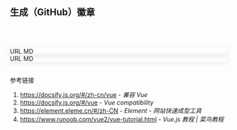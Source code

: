 ## 生成（GitHub）徽章

<script>
  new Vue({
    el: '#app1',
    data: function() {
      return {
        message: "https://github.com/vc-awesome/docs-learning",
        options: [{
          value: 'Badgen',
          label: 'Badgen'
        }, {
          value: 'Shields',
          label: 'Shields'
        }],
        value: "Badgen",
        formInline: {
          user: '',
          region: ''
        },
        alert: {
          type: "warning",
          type_1: "success",
          type_2: "warning",
          title: "https://img.shields.io/badge/preview-some%20parameters%20missing-lightgray",
          title_1: "https://img.shields.io/badge/preview-some%20parameters%20missing-lightgray",
          title_2: "https://img.shields.io/badge/preview-some%20parameters%20missing-lightgray",
        },
        image: {
          src: "https://img.shields.io/badge/preview-some%20parameters%20missing-lightgray",
          src_1: "",
          src_2: "",
        },
        dropdown: {
          disabled: true,
        },
        is_tooltip: false,
        tooltip_class: {
          'tooltipped': true,
          'tooltipped-s': true,
          'tooltipped-no-delay': true,
        },
        button_icon: {
          uncopy: "el-icon-copy-document",
          copied: "el-icon-check",
        },
        command: "",
      }
    },
    created: function() {
      this.onSubmit();
    },
    methods: {
      handleClick() {
        const _that = this;
        _that.$copyText(_that.image.src).then(function (e) {
          _that.$message({message: 'URL Copied', type: 'success'});
          console.log(e)
        }, function (e) {
          alert('Can not copy')
          console.log(e)
        })
      },
      handleCommand(command) {
        const _that = this;
        if (command == "a") {
          const text = "![GitHub last commit](" + _that.image.src_1 + ")";
          _that.$copyText(text).then(function (e) {
            // _that.$message({message: 'Markdown Copied', type: 'success'});
            console.log(e)
          }, function (e) {
            alert('Can not copy')
            console.log(e)
          })
        } else if (command == "aa") {
          const text = "![GitHub last commit](" + _that.image.src_2 + ")";
          _that.$copyText(text).then(function (e) {
            // _that.$message({message: 'Markdown Copied', type: 'success'});
            console.log(e)
          }, function (e) {
            alert('Can not copy')
            console.log(e)
          })
        } else if (command == "b") {
          _that.$copyText(_that.message).then(function (e) {
            // _that.$message({message: 'GitHub Copied', type: 'success'});
            console.log(e)
          }, function (e) {
            alert('Can not copy')
            console.log(e)
          })
        } else if (command == "c") {
          _that.$copyText(_that.image.src_1).then(function (e) {
            // _that.$message({message: 'URL Copied', type: 'success'});
            console.log(e)
          }, function (e) {
            alert('Can not copy')
            console.log(e)
          })
        } else if (command == "cc") {
          _that.$copyText(_that.image.src_2).then(function (e) {
            // _that.$message({message: 'URL Copied', type: 'success'});
            console.log(e)
          }, function (e) {
            alert('Can not copy')
            console.log(e)
          })
        }
        _that.command = command;
        _that.is_tooltip = true;
      },
      onSubmit() {
        const _that = this;
        try {
          const url = new URL(this.message);
          if (this.value == 'Shields') {
            _that.image.src = _that.alert.title = "https://img.shields.io/github/last-commit" + url.pathname +"?color=blue&logo=github&style=flat-square";
          } else {
            _that.image.src = _that.alert.title = "https://flat.badgen.net/github/last-commit" + url.pathname +"?icon=github&color=blue";
            _that.value = "Badgen";
          }

          _that.image.src_1 = _that.alert.title_1 = "https://img.shields.io/github/last-commit" + url.pathname +"?color=blue&logo=github&style=flat-square";
          _that.image.src_2 = _that.alert.title_2 = "https://flat.badgen.net/github/last-commit" + url.pathname +"?icon=github&color=blue";

          _that.alert.type_1 = "success";
          _that.alert.type_2 = "warning";
          _that.dropdown.disabled = false;
          // console.log(url);
          // console.log('submit!');
        }
        catch(err) {
          _that.alert.type_1 = "error";
          _that.alert.type_2 = "error";
          _that.alert.title_1 = err.message;
          _that.alert.title_2 = err.message;
          _that.image.src = "https://img.shields.io/badge/preview-some%20parameters%20missing-lightgray";
          _that.dropdown.disabled = true;
          // console.log(_that)
          //console.log(err)
          //console.log(err.message)
        }
      }
    }
  })
</script>

<output data-lang="output">

  <div id="app1">
    <!-- <el-form :inline="true" :model="formInline" class="demo-form-inline" size="medium">
      <el-form-item label="">
      	<el-input v-model="message" placeholder="请输入内容" clearable autocomplete="on">
          <i class="fa fa-github el-input__icon" slot="prefix"></i> 
        </el-input>
      </el-form-item>
      <el-form-item label="">
        <el-select v-model="value" placeholder="请选择">
          <el-option
            v-for="item in options"
            :key="item.value"
            :label="item.label"
            :value="item.value">
          </el-option>
        </el-select>
      </el-form-item>
      <el-form-item>
        <el-button-group>
          <el-button type="primary" icon="el-icon-search" plain @click="onSubmit"></el-button>
          <el-button type="info" :icon="command=='b' ? button_icon.copied : button_icon.uncopy" plain @click="handleCommand('b')" :class="is_tooltip ? tooltip_class : ''" aria-label="Copied!" @mouseleave.native="is_tooltip = false;command='';"></el-button>
        </el-button-group>
      </el-form-item>
    </el-form> -->
    <el-input v-model="message" placeholder="请输入内容" clearable autocomplete="on" size="medium">
      <i class="fa fa-github fa-lg el-input__icon" slot="prefix"></i>
      <div slot="prepend">
        <el-button-group>
          <el-button type="info" :icon="command=='b' ? button_icon.copied : button_icon.uncopy" plain @click="handleCommand('b')" :class="is_tooltip ? tooltip_class : ''" aria-label="Copied!" @mouseleave.native="is_tooltip = false;command='';"></el-button><i class="fa fa-github el-input__icon" slot="prefix"></i>
        </el-button-group>
      </div>
      <el-button slot="append" icon="el-icon-search" type="primary" @click="onSubmit"></el-button>
    </el-input>
    <br/>
    <br/>
    <!-- <el-row type="flex" justify="space-between">
        <el-col :span="18">
          <el-input v-model="message" placeholder="请输入内容" clearable autocomplete="on">
            <i class="fa fa-github el-input__icon" slot="prefix"></i> 
          </el-input>
        </el-col>
        <el-col :span="6" style="text-align: right;">
          <el-button-group>
            <el-button type="primary" icon="el-icon-search" plain @click="onSubmit"></el-button>
            <el-button type="info" :icon="command=='b' ? button_icon.copied : button_icon.uncopy" plain @click="handleCommand('b')" :class="is_tooltip ? tooltip_class : ''" aria-label="Copied!" @mouseleave.native="is_tooltip = false;command='';"></el-button>
          </el-button-group>
        </el-col>
      </el-row> -->
    <el-alert
      :title="message"
      type="info"
      :closable="false"
      show-icon>
    </el-alert>
    <br/>
    <div style="box-shadow: rgba(0, 0, 0, 0.1) 0px 2px 12px 0px;">
      <el-alert :title="alert.title_2" :type="alert.type_2" :closable="false" show-icon></el-alert>
      <el-row type="flex" justify="space-between">
        <el-col :span="6">
          <!-- <el-tag type="success" size="small" effect="plain">Shields</el-tag>
          <br/>
          <br/> -->
        </el-col>
        <el-col :span="18" style="text-align: right;" v-if="!dropdown.disabled">
          <el-image :src="image.src_2"></el-image>
          <el-button-group style="vertical-align: inherit;">
            <el-button type="success" :icon="command=='cc' ? button_icon.copied : button_icon.uncopy" size="mini" plain @click="handleCommand('cc')" :class="is_tooltip ? tooltip_class : ''" aria-label="Copied!" @mouseleave.native="is_tooltip = false;command='';">URL</el-button>
            <el-button type="primary" :icon="command=='aa' ? button_icon.copied : button_icon.uncopy" size="mini" plain @click="handleCommand('aa')" :class="is_tooltip ? tooltip_class : ''" aria-label="Copied!" @mouseleave.native="is_tooltip = false;command='';">MD</el-button>
          </el-button-group>
        </el-col>
      </el-row>
    </div>
    <div style="box-shadow: rgba(0, 0, 0, 0.1) 0px 2px 12px 0px;">
      <el-alert :title="alert.title_1" :type="alert.type_1" :closable="false" show-icon></el-alert>
      <el-row type="flex" justify="space-between">
        <el-col :span="6">
          <!-- <el-tag type="primary" size="small" effect="plain">Badgen</el-tag>
          <br/>
          <br/> -->
        </el-col>
        <el-col :span="18" style="text-align: right;" v-if="!dropdown.disabled">
          <el-image :src="image.src_1"></el-image>
          <el-button-group style="vertical-align: inherit;">
            <el-button type="success" :icon="command=='c' ? button_icon.copied : button_icon.uncopy" size="mini" plain @click="handleCommand('c')" :class="is_tooltip ? tooltip_class : ''" aria-label="Copied!" @mouseleave.native="is_tooltip = false;command='';">URL</el-button>
            <el-button type="primary" :icon="command=='a' ? button_icon.copied : button_icon.uncopy" size="mini" plain @click="handleCommand('a')" :class="is_tooltip ? tooltip_class : ''" aria-label="Copied!" @mouseleave.native="is_tooltip = false;command='';">MD</el-button>
          </el-button-group>
        </el-col>
      </el-row>
    </div>
    <br/>
    <!-- <p>
      <el-dropdown @command="handleCommand" size="medium" split-button type="primary" :disabled="dropdown.disabled" @click="handleClick">
        Copy URL
        <el-dropdown-menu slot="dropdown">
          <el-dropdown-item command="a">Copy Markdown</el-dropdown-item>
        </el-dropdown-menu>
      </el-dropdown>
    </p> -->
  </div>

</output>

参考链接

1. https://docsify.js.org/#/zh-cn/vue - *兼容 Vue*
2. https://docsify.js.org/#/vue - *Vue compatibility*
3. https://element.eleme.cn/#/zh-CN - *Element - 网站快速成型工具*
4. https://www.runoob.com/vue2/vue-tutorial.html - *Vue.js 教程 | 菜鸟教程*

